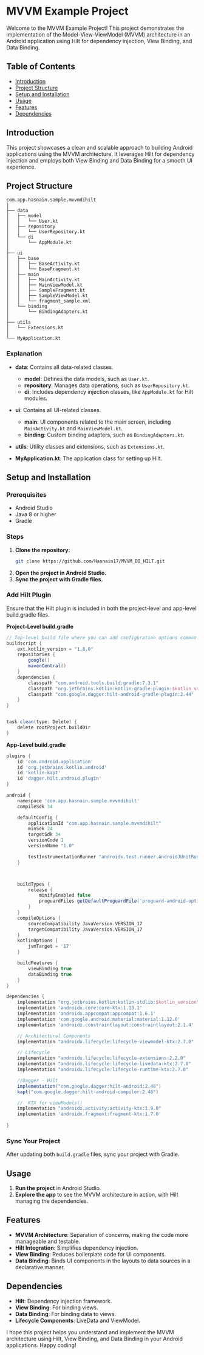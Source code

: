 # MVVM Example Project

Welcome to the MVVM Example Project! This project demonstrates the implementation of the Model-View-ViewModel (MVVM) architecture in an Android application using Hilt for dependency injection, View Binding, and Data Binding.

## Table of Contents
- [Introduction](#introduction)
- [Project Structure](#project-structure)
- [Setup and Installation](#setup-and-installation)
- [Usage](#usage)
- [Features](#features)
- [Dependencies](#dependencies)

## Introduction
This project showcases a clean and scalable approach to building Android applications using the MVVM architecture. It leverages Hilt for dependency injection and employs both View Binding and Data Binding for a smooth UI experience.

## Project Structure
```
com.app.hasnain.sample.mvvmdihilt
│
├── data
│   ├── model
│   │   └── User.kt
│   ├── repository
│   │   └── UserRepository.kt
│   └── di
│       └── AppModule.kt
│
├── ui
│   ├── base
│   │   ├── BaseActivity.kt
│   │   └── BaseFragment.kt
│   ├── main
│   │   ├── MainActivity.kt
│   │   ├── MainViewModel.kt
│   │   ├── SampleFragment.kt
│   │   ├── SampleViewModel.kt
│   │   └── fragment_sample.xml
│   └── binding
│       └── BindingAdapters.kt
│
├── utils
│   └── Extensions.kt
│
└── MyApplication.kt

```

### Explanation
- **data**: Contains all data-related classes.
  - **model**: Defines the data models, such as `User.kt`.
  - **repository**: Manages data operations, such as `UserRepository.kt`.
  - **di**: Includes dependency injection classes, like `AppModule.kt` for Hilt modules.
  
- **ui**: Contains all UI-related classes.
  - **main**: UI components related to the main screen, including `MainActivity.kt` and `MainViewModel.kt`.
  - **binding**: Custom binding adapters, such as `BindingAdapters.kt`.
  
- **utils**: Utility classes and extensions, such as `Extensions.kt`.

- **MyApplication.kt**: The application class for setting up Hilt.

## Setup and Installation
### Prerequisites
- Android Studio
- Java 8 or higher
- Gradle

### Steps
1. **Clone the repository:**
   ```sh
   git clone https://github.com/Hasnain17/MVVM_DI_HILT.git
   ```
2. **Open the project in Android Studio.**
3. **Sync the project with Gradle files.**

### Add Hilt Plugin
Ensure that the Hilt plugin is included in both the project-level and app-level build.gradle files.

**Project-Level build.gradle**
```gradle
// Top-level build file where you can add configuration options common to all sub-projects/modules.
buildscript {
    ext.kotlin_version = "1.8.0"
    repositories {
        google()
        mavenCentral()
    }
    dependencies {
        classpath "com.android.tools.build:gradle:7.3.1"
        classpath "org.jetbrains.kotlin:kotlin-gradle-plugin:$kotlin_version"
        classpath "com.google.dagger:hilt-android-gradle-plugin:2.44"
    }
}


task clean(type: Delete) {
    delete rootProject.buildDir
}
```

**App-Level build.gradle**
```gradle
plugins {
    id 'com.android.application'
    id 'org.jetbrains.kotlin.android'
    id 'kotlin-kapt'
    id 'dagger.hilt.android.plugin'
}

android {
    namespace 'com.app.hasnain.sample.mvvmdihilt'
    compileSdk 34

    defaultConfig {
        applicationId "com.app.hasnain.sample.mvvmdihilt"
        minSdk 24
        targetSdk 34
        versionCode 1
        versionName "1.0"

        testInstrumentationRunner "androidx.test.runner.AndroidJUnitRunner"
    }



    buildTypes {
        release {
            minifyEnabled false
            proguardFiles getDefaultProguardFile('proguard-android-optimize.txt'), 'proguard-rules.pro'
        }
    }
    compileOptions {
        sourceCompatibility JavaVersion.VERSION_17
        targetCompatibility JavaVersion.VERSION_17
    }
    kotlinOptions {
        jvmTarget = '17'
    }

    buildFeatures {
        viewBinding true
        dataBinding true
    }
}

dependencies {
    implementation "org.jetbrains.kotlin:kotlin-stdlib:$kotlin_version"
    implementation 'androidx.core:core-ktx:1.13.1'
    implementation 'androidx.appcompat:appcompat:1.6.1'
    implementation 'com.google.android.material:material:1.12.0'
    implementation 'androidx.constraintlayout:constraintlayout:2.1.4'

    // Architectural Components
    implementation "androidx.lifecycle:lifecycle-viewmodel-ktx:2.7.0"

    // Lifecycle
    implementation "androidx.lifecycle:lifecycle-extensions:2.2.0"
    implementation "androidx.lifecycle:lifecycle-livedata-ktx:2.7.0"
    implementation "androidx.lifecycle:lifecycle-runtime-ktx:2.7.0"

    //Dagger - Hilt
    implementation("com.google.dagger:hilt-android:2.48")
    kapt("com.google.dagger:hilt-android-compiler:2.48")

    //  KTX for viewModels()
    implementation "androidx.activity:activity-ktx:1.9.0"
    implementation 'androidx.fragment:fragment-ktx:1.7.0'
    
}
```

### Sync Your Project
After updating both `build.gradle` files, sync your project with Gradle.

## Usage
1. **Run the project** in Android Studio.
2. **Explore the app** to see the MVVM architecture in action, with Hilt managing the dependencies.

## Features
- **MVVM Architecture**: Separation of concerns, making the code more manageable and testable.
- **Hilt Integration**: Simplifies dependency injection.
- **View Binding**: Reduces boilerplate code for UI components.
- **Data Binding**: Binds UI components in the layouts to data sources in a declarative manner.

## Dependencies
- **Hilt**: Dependency injection framework.
- **View Binding**: For binding views.
- **Data Binding**: For binding data to views.
- **Lifecycle Components**: LiveData and ViewModel.


I hope this project helps you understand and implement the MVVM architecture using Hilt, View Binding, and Data Binding in your Android applications. Happy coding!
